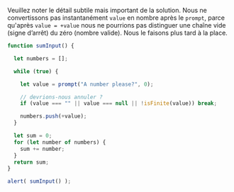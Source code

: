 Veuillez noter le détail subtile mais important de la solution. Nous ne convertissons pas instantanément `value` en nombre après le `prompt`, parce qu'après `value = +value` nous ne pourrions pas distinguer une chaîne vide (signe d’arrêt) du zéro (nombre valide). Nous le faisons plus tard à la place.

```js run demo
function sumInput() {

  let numbers = [];

  while (true) {

    let value = prompt("A number please?", 0);

    // devrions-nous annuler ?
    if (value === "" || value === null || !isFinite(value)) break;

    numbers.push(+value);
  }

  let sum = 0;
  for (let number of numbers) {
    sum += number;
  }
  return sum;
}

alert( sumInput() );
```
